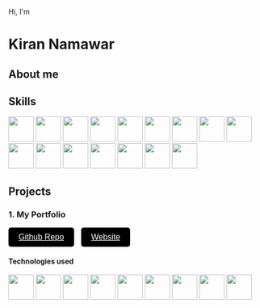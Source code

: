 Hi, I'm
# Kiran Namawar
## About me


## Skills
<img src="https://cdn.jsdelivr.net/gh/devicons/devicon@latest/icons/html5/html5-original.svg" width="50" height="50" /> <img src="https://cdn.jsdelivr.net/gh/devicons/devicon@latest/icons/css3/css3-original.svg" width="50" height="50"> <img src="https://cdn.jsdelivr.net/gh/devicons/devicon@latest/icons/javascript/javascript-original.svg" width="50" height="50"> <img src="https://cdn.jsdelivr.net/gh/devicons/devicon@latest/icons/react/react-original.svg" width="50" height="50"> <img src="https://cdn.jsdelivr.net/gh/devicons/devicon@latest/icons/nodejs/nodejs-original.svg" width="50" height="50"> <img src="https://cdn.jsdelivr.net/gh/devicons/devicon@latest/icons/nextjs/nextjs-original.svg" width="50" height="50"> <img src="https://cdn.jsdelivr.net/gh/devicons/devicon@latest/icons/typescript/typescript-original.svg" width="50" height="50"> <img src="https://cdn.jsdelivr.net/gh/devicons/devicon@latest/icons/tailwindcss/tailwindcss-original.svg" width="50" height="50"> <img src="https://cdn.jsdelivr.net/gh/devicons/devicon@latest/icons/mongodb/mongodb-original.svg" width="50" height="50">
<img src="https://cdn.jsdelivr.net/gh/devicons/devicon@latest/icons/figma/figma-original.svg" width="50" height="50"> <img src="https://cdn.jsdelivr.net/gh/devicons/devicon@latest/icons/git/git-original.svg" width="50" height="50"> <img src="https://cdn.jsdelivr.net/gh/devicons/devicon@latest/icons/azure/azure-original.svg" width="50" height="50"> <img src="https://cdn.jsdelivr.net/gh/devicons/devicon@latest/icons/amazonwebservices/amazonwebservices-original-wordmark.svg" width="50" height="50"> <img src="https://cdn.jsdelivr.net/gh/devicons/devicon@latest/icons/linux/linux-original.svg" width="50" height="50"> <img src="https://cdn.jsdelivr.net/gh/devicons/devicon@latest/icons/digitalocean/digitalocean-original.svg" width="50" height="50">
<img src="https://cdn.jsdelivr.net/gh/devicons/devicon@latest/icons/graphql/graphql-plain.svg" width="50" height="50">

## Projects
### 1. My Portfolio
<button style="background-color: #000000; color: #ffffff; padding: 10px 20px; border: none; border-radius: 5px; font-size: 16px; cursor: pointer; margin-right: 10px;">
<a style="color: #ffffff;" href="https://github.com/KiranNamawar/KiranNamawar">
Github Repo</a>
</button>
<button style="background-color: #000000; color: #ffffff; padding: 10px 20px; border: none; border-radius: 5px; font-size: 16px; cursor: pointer; margin-right: 10px;">
<a style="color: #ffffff;" href="https://kirannamawar.tech/">
Website</a>
</button>

#### Technologies used
<img src="https://cdn.jsdelivr.net/gh/devicons/devicon@latest/icons/html5/html5-original.svg" width="50" height="50" /> <img src="https://cdn.jsdelivr.net/gh/devicons/devicon@latest/icons/css3/css3-original.svg" width="50" height="50"> <img src="https://cdn.jsdelivr.net/gh/devicons/devicon@latest/icons/javascript/javascript-original.svg" width="50" height="50"> <img src="https://cdn.jsdelivr.net/gh/devicons/devicon@latest/icons/react/react-original.svg" width="50" height="50"> <img src="https://cdn.jsdelivr.net/gh/devicons/devicon@latest/icons/nodejs/nodejs-original.svg" width="50" height="50"> <img src="https://cdn.jsdelivr.net/gh/devicons/devicon@latest/icons/nextjs/nextjs-original.svg" width="50" height="50"> <img src="https://cdn.jsdelivr.net/gh/devicons/devicon@latest/icons/typescript/typescript-original.svg" width="50" height="50"> <img src="https://cdn.jsdelivr.net/gh/devicons/devicon@latest/icons/tailwindcss/tailwindcss-original.svg" width="50" height="50"> <img src="https://cdn.jsdelivr.net/gh/devicons/devicon@latest/icons/mongodb/mongodb-original.svg" width="50" height="50">


          

